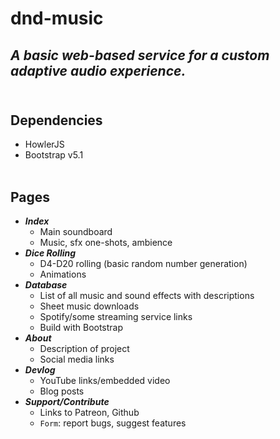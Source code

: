 # dnd-music
## *A basic web-based service for a custom adaptive audio experience.*<br><br>


## Dependencies
- HowlerJS
- Bootstrap v5.1<br><br>
## Pages
- ***Index***
  - Main soundboard
  - Music, sfx one-shots, ambience
- ***Dice Rolling***
  - D4-D20 rolling (basic random number generation)
  - Animations
- ***Database***
  - List of all music and sound effects with descriptions
  - Sheet music downloads
  - Spotify/some streaming service links
  - Build with Bootstrap
- ***About***
  - Description of project
  - Social media links
- ***Devlog***
  - YouTube links/embedded video
  - Blog posts
- ***Support/Contribute***
  - Links to Patreon, Github
  - `Form`: report bugs, suggest features